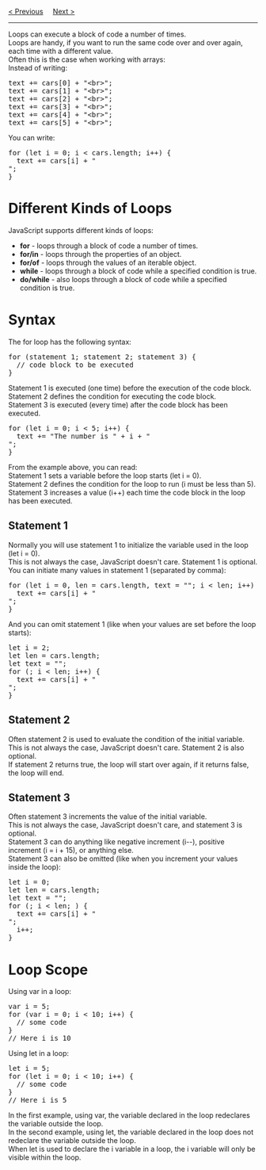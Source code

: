 <a href="/JS/Crash.md">&lt; Previous</a>
&nbsp;&nbsp;&nbsp;
<a href="/JS/Loop/For-In.md">Next &gt;</a>
<hr>
Loops can execute a block of code a number of times.
<br>
Loops are handy, if you want to run the same code over and over again, each time with a different value.
<br>
Often this is the case when working with arrays:
<br>
Instead of writing:
<pre>
text += cars[0] + "&lt;br&gt;";
text += cars[1] + "&lt;br&gt;";
text += cars[2] + "&lt;br&gt;";
text += cars[3] + "&lt;br&gt;";
text += cars[4] + "&lt;br&gt;";
text += cars[5] + "&lt;br&gt;";
</pre>
You can write:
<pre>
for (let i = 0; i < cars.length; i++) {
  text += cars[i] + "<br>";
}
</pre>
<h1>Different Kinds of Loops</h1>
JavaScript supports different kinds of loops:
<ul>
  <li><b>for</b> - loops through a block of code a number of times.</li>
  <li><b>for/in</b> - loops through the properties of an object.</li>
  <li><b>for/of</b> - loops through the values of an iterable object.</li>
  <li><b>while</b> - loops through a block of code while a specified condition is true.</li>
  <li><b>do/while</b> - also loops through a block of code while a specified condition is true.</li>
</ul>
<h1>Syntax</h1>
The for loop has the following syntax:
<pre>
for (statement 1; statement 2; statement 3) {
  // code block to be executed
}
</pre>
Statement 1 is executed (one time) before the execution of the code block.
<br>
Statement 2 defines the condition for executing the code block.
<br>
Statement 3 is executed (every time) after the code block has been executed.
<pre>
for (let i = 0; i < 5; i++) {
  text += "The number is " + i + "<br>";
}
</pre>
From the example above, you can read:
<br>
Statement 1 sets a variable before the loop starts (let i = 0).
<br>
Statement 2 defines the condition for the loop to run (i must be less than 5).
<br>
Statement 3 increases a value (i++) each time the code block in the loop has been executed.
<h2>Statement 1</h2>
Normally you will use statement 1 to initialize the variable used in the loop (let i = 0).
<br>
This is not always the case, JavaScript doesn't care. Statement 1 is optional.
<br>
You can initiate many values in statement 1 (separated by comma):
<pre>
for (let i = 0, len = cars.length, text = ""; i < len; i++) {
  text += cars[i] + "<br>";
}
</pre>
And you can omit statement 1 (like when your values are set before the loop starts):
<pre>
let i = 2;
let len = cars.length;
let text = "";
for (; i < len; i++) {
  text += cars[i] + "<br>";
}
</pre>
<h2>Statement 2</h2>
Often statement 2 is used to evaluate the condition of the initial variable.
<br>
This is not always the case, JavaScript doesn't care. Statement 2 is also optional.
<br>
If statement 2 returns true, the loop will start over again, if it returns false, the loop will end.
<h2>Statement 3</h2>
Often statement 3 increments the value of the initial variable.
<br>
This is not always the case, JavaScript doesn't care, and statement 3 is optional.
<br>
Statement 3 can do anything like negative increment (i--), positive increment (i = i + 15), or anything else.
<br>
Statement 3 can also be omitted (like when you increment your values inside the loop):
<pre>
let i = 0;
let len = cars.length;
let text = "";
for (; i < len; ) {
  text += cars[i] + "<br>";
  i++;
}
</pre>
<h1>Loop Scope</h1>
Using var in a loop:
<pre>
var i = 5;
for (var i = 0; i < 10; i++) {
  // some code
}
// Here i is 10
</pre>
Using let in a loop:
<pre>
let i = 5;
for (let i = 0; i < 10; i++) {
  // some code
}
// Here i is 5
</pre>
In the first example, using var, the variable declared in the loop redeclares the variable outside the loop.
<br>
In the second example, using let, the variable declared in the loop does not redeclare the variable outside the loop.
<br>
When let is used to declare the i variable in a loop, the i variable will only be visible within the loop.
